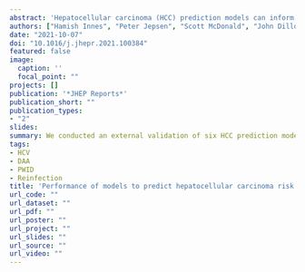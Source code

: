 ```yaml
---
abstract: 'Hepatocellular carcinoma (HCC) prediction models can inform clinical decisions about HCC screening provided their predictions are robust. We conducted an external validation of six HCC prediction models for UK patients with cirrhosis and a hepatitis C virus (HCV) virological cure.'
authors: ["Hamish Innes", "Peter Jepsen", "Scott McDonald", "John Dillon", "Victoria Hamill", "admin", "Jennifer Benselin", "April Went", "Andrew Fraser", "Andrew Bathgate", "M. Azim Ansari", "Stephen Barclay", "David Goldberg", "Peter Hayes", "Philip Johnson", "Eleanor Barnes", "William Irving", "Sharon Hutchinson", "Indra Neil Guha"]
date: "2021-10-07"
doi: "10.1016/j.jhepr.2021.100384"
featured: false
image:
  caption: ''
  focal_point: ""
projects: []
publication: '*JHEP Reports*'
publication_short: ""
publication_types:
- "2"
slides:
summary: We conducted an external validation of six HCC prediction models for UK patients with cirrhosis HCV virological cure.
tags:
- HCV
- DAA
- PWID
- Reinfection
title: 'Performance of models to predict hepatocellular carcinoma risk among UK patients with cirrhosis and cured hepatitis C infection'
url_code: ""
url_dataset: ""
url_pdf: ""
url_poster: ""
url_project: ""
url_slides: ""
url_source: ""
url_video: ""
---
```

